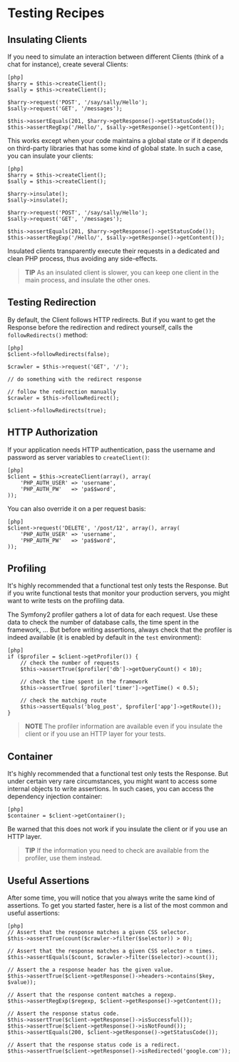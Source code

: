 Testing Recipes
===============

Insulating Clients
------------------

If you need to simulate an interaction between different Clients (think of a
chat for instance), create several Clients:

    [php]
    $harry = $this->createClient();
    $sally = $this->createClient();

    $harry->request('POST', '/say/sally/Hello');
    $sally->request('GET', '/messages');

    $this->assertEquals(201, $harry->getResponse()->getStatusCode());
    $this->assertRegExp('/Hello/', $sally->getResponse()->getContent());

This works except when your code maintains a global state or if it depends on
third-party libraries that has some kind of global state. In such a case, you
can insulate your clients:

    [php]
    $harry = $this->createClient();
    $sally = $this->createClient();

    $harry->insulate();
    $sally->insulate();

    $harry->request('POST', '/say/sally/Hello');
    $sally->request('GET', '/messages');

    $this->assertEquals(201, $harry->getResponse()->getStatusCode());
    $this->assertRegExp('/Hello/', $sally->getResponse()->getContent());

Insulated clients transparently execute their requests in a dedicated and
clean PHP process, thus avoiding any side-effects.

>**TIP**
>As an insulated client is slower, you can keep one client in the main process,
>and insulate the other ones.

Testing Redirection
-------------------

By default, the Client follows HTTP redirects. But if you want to get the
Response before the redirection and redirect yourself, calls the
`followRedirects()` method:

    [php]
    $client->followRedirects(false);

    $crawler = $this->request('GET', '/');

    // do something with the redirect response

    // follow the redirection manually
    $crawler = $this->followRedirect();

    $client->followRedirects(true);

HTTP Authorization
------------------

If your application needs HTTP authentication, pass the username and password
as server variables to `createClient()`:

    [php]
    $client = $this->createClient(array(), array(
        'PHP_AUTH_USER' => 'username',
        'PHP_AUTH_PW'   => 'pa$$word',
    ));

You can also override it on a per request basis:

    [php]
    $client->request('DELETE', '/post/12', array(), array(
        'PHP_AUTH_USER' => 'username',
        'PHP_AUTH_PW'   => 'pa$$word',
    ));

Profiling
---------

It's highly recommended that a functional test only tests the Response. But if
you write functional tests that monitor your production servers, you might
want to write tests on the profiling data.

The Symfony2 profiler gathers a lot of data for each request. Use these data
to check the number of database calls, the time spent in the framework, ...
But before writing assertions, always check that the profiler is indeed
available (it is enabled by default in the `test` environment):

    [php]
    if ($profiler = $client->getProfiler()) {
        // check the number of requests
        $this->assertTrue($profiler['db']->getQueryCount() < 10);

        // check the time spent in the framework
        $this->assertTrue( $profiler['timer']->getTime() < 0.5);

        // check the matching route
        $this->assertEquals('blog_post', $profiler['app']->getRoute());
    }

>**NOTE**
>The profiler information are available even if you insulate the client or if
>you use an HTTP layer for your tests.

Container
---------

It's highly recommended that a functional test only tests the Response. But
under certain very rare circumstances, you might want to access some internal
objects to write assertions. In such cases, you can access the dependency
injection container:

    [php]
    $container = $client->getContainer();

Be warned that this does not work if you insulate the client or if you use an
HTTP layer.

>**TIP**
>If the information you need to check are available from the profiler, use them
>instead.

Useful Assertions
-----------------

After some time, you will notice that you always write the same kind of
assertions. To get you started faster, here is a list of the most common and
useful assertions:

    [php]
    // Assert that the response matches a given CSS selector.
    $this->assertTrue(count($crawler->filter($selector)) > 0);

    // Assert that the response matches a given CSS selector n times.
    $this->assertEquals($count, $crawler->filter($selector)->count());

    // Assert the a response header has the given value.
    $this->assertTrue($client->getResponse()->headers->contains($key, $value));

    // Assert that the response content matches a regexp.
    $this->assertRegExp($regexp, $client->getResponse()->getContent());

    // Assert the response status code.
    $this->assertTrue($client->getResponse()->isSuccessful());
    $this->assertTrue($client->getResponse()->isNotFound());
    $this->assertEquals(200, $client->getResponse()->getStatusCode());

    // Assert that the response status code is a redirect.
    $this->assertTrue($client->getResponse()->isRedirected('google.com'));
